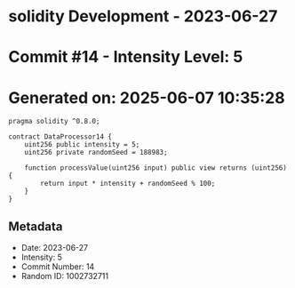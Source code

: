 ﻿# solidity Development - 2023-06-27
# Commit #14 - Intensity Level: 5
# Generated on: 2025-06-07 10:35:28
```solidity
pragma solidity ^0.8.0;

contract DataProcessor14 {
    uint256 public intensity = 5;
    uint256 private randomSeed = 188983;

    function processValue(uint256 input) public view returns (uint256) {
        return input * intensity + randomSeed % 100;
    }
}
```
## Metadata
- Date: 2023-06-27
- Intensity: 5
- Commit Number: 14
- Random ID: 1002732711
